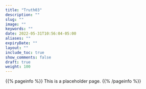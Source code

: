 ```yaml
---
title: "Truth03"
description: ""
slug: ""
image: ""
keywords: ""
date: 2022-05-31T10:56:04-05:00
aliases: ""
expiryDate: ""
layout: ""
include_toc: true
show_comments: false
draft: true
weight: 100
---
```


{{% pageinfo %}}
This is a placeholder page.
{{% /pageinfo %}}